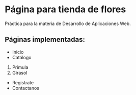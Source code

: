 # Página para tienda de flores
Práctica para la materia de Desarrollo de Aplicaciones Web.
## Páginas implementadas:
- Inicio
- Catálogo
1. Prímula
2. Girasol
- Registrate
- Contactanos
